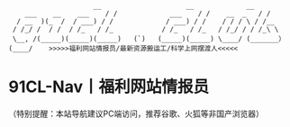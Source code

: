 		                 __                     __             __
	    ___    __    ___    / /             ___    / /    __  _   / /
	  / __  )(_  /  / ___) / /             / ___) / /    / / / \ / /__
	 / /_/ /  / /  / /_   / /_            / /_   / /_   / /_/ / / /_\ \
	 \__, /(_____)(_____)(_____)   (`)   (_____)(_____) \____/ (_______）
	(____/    >>>>>福利网站情报员/最新资源搬运工/科学上网摆渡人<<<<<

# 91CL-Nav丨福利网站情报员

（特别提醒：本站导航建议PC端访问，推荐谷歌、火狐等非国产浏览器）
